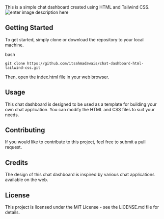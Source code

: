 This is a simple chat dashboard created using HTML and Tailwind CSS.
![enter image description here](https://github.com/itsahmadawais/chat-dashboard-html-tailwind-css/dsahboard.png)

## Getting Started

To get started, simply clone or download the repository to your local machine.

bash

`git clone https://github.com/itsahmadawais/chat-dashboard-html-tailwind-css.git`

Then, open the index.html file in your web browser.

## Usage

This chat dashboard is designed to be used as a template for building your own chat application. You can modify the HTML and CSS files to suit your needs.

## Contributing

If you would like to contribute to this project, feel free to submit a pull request.

## Credits

The design of this chat dashboard is inspired by various chat applications available on the web.

## License

This project is licensed under the MIT License - see the LICENSE.md file for details.
